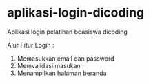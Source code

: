 # aplikasi-login-dicoding
Aplikasi login pelatihan beasiswa dicoding

Alur Fitur Login :
1. Memasukkan email dan password
2. Memvalidasi masukan
3. Menampilkan halaman beranda
